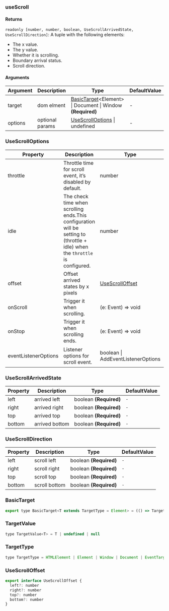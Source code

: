 ### useScroll

#### Returns

`readonly [number, number, boolean, UseScrollArrivedState, UseScrollDirection]`: A tuple with the following elements:

- The x value.
- The y value.
- Whether it is scrolling.
- Boundary arrival status.
- Scroll direction.

#### Arguments

| Argument | Description     | Type                                                                            | DefaultValue |
| -------- | --------------- | ------------------------------------------------------------------------------- | ------------ |
| target   | dom elment      | [BasicTarget](#BasicTarget)&lt;Element&gt; \| Document \| Window **(Required)** | -            |
| options  | optional params | [UseScrollOptions](#UseScrollOptions) \| undefined                              | -            |

### UseScrollOptions

| Property             | Description                                                                                                                   | Type                                | DefaultValue                      |
| -------------------- | ----------------------------------------------------------------------------------------------------------------------------- | ----------------------------------- | --------------------------------- |
| throttle             | Throttle time for scroll event, it’s disabled by default.                                                                     | number                              | `0`                               |
| idle                 | The check time when scrolling ends.This configuration will be setting to (throttle + idle) when the `throttle` is configured. | number                              | `-`                               |
| offset               | Offset arrived states by x pixels                                                                                             | [UseScrollOffset](#UseScrollOffset) | `-`                               |
| onScroll             | Trigger it when scrolling.                                                                                                    | (e: Event) => void                  | `-`                               |
| onStop               | Trigger it when scrolling ends.                                                                                               | (e: Event) => void                  | `-`                               |
| eventListenerOptions | Listener options for scroll event.                                                                                            | boolean \| AddEventListenerOptions  | `{capture: false, passive: true}` |

### UseScrollArrivedState

| Property | Description    | Type                   | DefaultValue |
| -------- | -------------- | ---------------------- | ------------ |
| left     | arrived left   | boolean **(Required)** | `-`          |
| right    | arrived right  | boolean **(Required)** | `-`          |
| top      | arrived top    | boolean **(Required)** | `-`          |
| bottom   | arrived bottom | boolean **(Required)** | `-`          |

### UseScrollDirection

| Property | Description   | Type                   | DefaultValue |
| -------- | ------------- | ---------------------- | ------------ |
| left     | scroll left   | boolean **(Required)** | `-`          |
| right    | scroll right  | boolean **(Required)** | `-`          |
| top      | scroll top    | boolean **(Required)** | `-`          |
| bottom   | scroll bottom | boolean **(Required)** | `-`          |

### BasicTarget

```js
export type BasicTarget<T extends TargetType = Element> = (() => TargetValue<T>) | TargetValue<T> | MutableRefObject<TargetValue<T>>
```

### TargetValue

```js
type TargetValue<T> = T | undefined | null
```

### TargetType

```js
type TargetType = HTMLElement | Element | Window | Document | EventTarget
```

### UseScrollOffset

```js
export interface UseScrollOffset {
  left?: number
  right?: number
  top?: number
  bottom?: number
}
```
